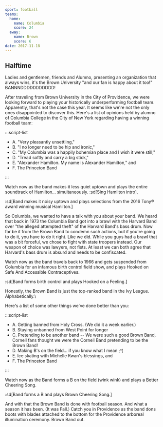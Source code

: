 ```yaml
---
sport: football
teams:
  home:
    name: Columbia
    score: 24
  away:
    name: Brown
    score: 6
date: 2017-11-18
---
```


## Halftime

Ladies and gentlemen, friends and Alumno, presenting an organization that always wins, it's the Brown University "and our fan is happy about it too!" BANNNDDDDDDDDDDD!

After traveling from Brown University in the City of Providence, we were looking forward to playing your historically underperforming football team. Apparently, that's not the case this year. It seems like we're not the only ones disappointed to discover this. Here's a list of opinions held by alumno of Columbia College in the City of New York regarding having a winning football team:

:::script-list

- A. "Very pleasantly unsettling,"
- B. "I no longer need to be hip and ironic,"
- C. "My Columbia was a happily bohemian place and I wish it were still,"
- D. "Tread softly and carry a big stick,"
- E. "Alexander Hamilton. My name is Alexander Hamilton," and
- F. The Princeton Band

:::

Watch now as the band makes it less quiet uptown and plays the entire soundtrack of Hamilton... simultaneously. :sd[Sing Hamilton intro].

:sd[Band makes it noisy uptown and plays selections from the 2016 Tony® award winning musical Hamilton.]

So Columbia, we wanted to have a talk with you about your band. We heard that back in 1973 the Columbia Band got into a brawl with the Harvard Band over "the alleged attempted theft" of the Harvard Band's bass drum. Now far be it from the Brown Band to condemn such actions, but if you're going to do it, you have to do it right. Like we did. While you guys had a brawl that was a bit forceful, we chose to fight with state troopers instead. Our weapon of choice was lawyers, not fists. At least we can both agree that Harvard's bass drum is absurd and needs to be confiscated.

Watch now as the band travels back to 1966 and gets suspended from Columbia for an infamous birth control field show, and plays Hooked on Safe And Accessible Contraceptives.

:sd[Band forms birth control and plays Hooked on a Feeling.]

Honestly, the Brown Band is just the top-ranked band in the Ivy League. Alphabetically.\

Here's a list of some other things we've done better than you:

:::script-list

- A. Getting banned from Holy Cross. (We did it a week earlier.)
- B. Staying unbanned from West Point for longer
- C. Pretending to be another band -- We were such a good Brown Band, Cornell fans thought we were the Cornell Band pretending to be the Brown Band!
- D. Making B's on the field... if you know what I mean ;^)
- E. Ice skating with Michelle Kwan's blessings, and
- F. The Princeton Band

:::

Watch now as the Band forms a B on the field (wink wink) and plays a Better Cheering Song.

:sd[Band forms a B and plays Brown Cheering Song.]

And with that the Brown Band is done with football season. And what a season it has been. (It was Fall.) Catch you in Providence as the band dons boots with blades attached to the bottom for the Providence arboreal illumination ceremony. Brown Band out.
